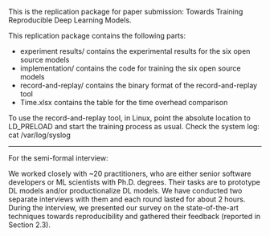 This is the replication package for paper submission: Towards Training Reproducible Deep Learning Models.

This replication package contains the following parts:
- experiment results/ contains the experimental results for the six open source models
- implementation/ contains the code for training the six open source models
- record-and-replay/ contains the binary format of the record-and-replay tool
- Time.xlsx contains the table for the time overhead comparison

To use the record-and-replay tool, in Linux, 
point the absolute location to LD_PRELOAD and start the training process as usual.
Check the system log: cat /var/log/syslog 

---
For the semi-formal interview:

We worked closely with ~20 practitioners, who are either senior software developers or ML scientists with Ph.D. degrees. Their tasks are to prototype DL models and/or productionalize DL models. We have conducted two separate interviews with them and each round lasted for about 2 hours. During the interview, we presented our survey on the state-of-the-art techniques towards reproducibility and gathered their feedback (reported in Section 2.3).
